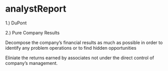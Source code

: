 # analystReport

1.) DuPont

2.) Pure Company Results

Decompose the company’s financial results as much as possible in order to identify any problem operations or to find hidden opportunities

Eliniate the returns earned by associates not under the direct control of company’s management. 
